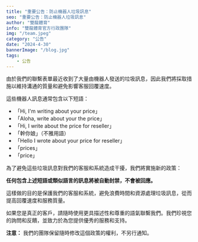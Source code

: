 ```yaml
---
title: "重要公告：防止機器人垃圾訊息"
seo: "重要公告：防止機器人垃圾訊息"
author: "雙龍體育"
info: "雙龍體育官方行政團隊"
img: "/team.jpeg"
category: "公告"
date: "2024-4-30"
bannerImage: "/blog.jpg"
tags:
    - 公告
---
```

由於我們的聯繫表單最近收到了大量由機器人發送的垃圾訊息，因此我們將採取措施以維持溝通的質量和避免影響客服回覆速度。

這些機器人訊息通常包含以下短語：

* 「Hi, I'm writing about your price」
* 「Aloha, write about your the price」
* 「Hi, I write about the price for reseller」
* 「幹你娘」（不雅用語）
* 「Hello I wrote about your price for reseller」
* 「prices」
* 「price」

為了避免這些垃圾訊息對我們的客服和系統造成干擾，我們將實施新的政策：

**任何包含上述短語或類似語言的訊息將被自動封禁，不會被回應。**

這樣做的目的是保護我們的客服和系統，避免浪費時間和資源處理垃圾訊息，從而提高回覆速度和服務質量。

如果您是真正的客戶，請隨時使用更具描述性和尊重的語氣聯繫我們。我們珍視您的詢問和反饋，並致力於為您提供優秀的服務和支持。

**注意：** 我們的團隊保留隨時修改這個政策的權利，不另行通知。